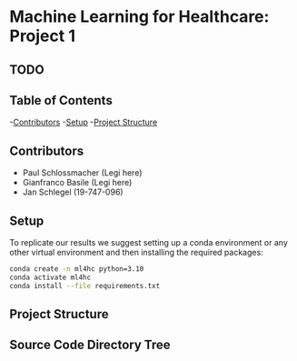 # Machine Learning for Healthcare: Project 1

## TODO

## Table of Contents
-[Contributors](#contributors)
-[Setup](#setup)
-[Project Structure](#project-structure)

## Contributors
- Paul Schlossmacher (Legi here)
- Gianfranco Basile (Legi here)
- Jan Schlegel (19-747-096)

## Setup
To replicate our results we suggest setting up a conda environment or any other virtual environment and then installing the required packages:
```bash
conda create -n ml4hc python=3.10
conda activate ml4hc
conda install --file requirements.txt
```

## Project Structure

## Source Code Directory Tree
  
